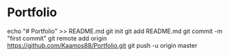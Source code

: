 # Portfolio
echo "# Portfolio" >> README.md
git init
git add README.md
git commit -m "first commit"
git remote add origin https://github.com/Kaamos88/Portfolio.git
git push -u origin master
